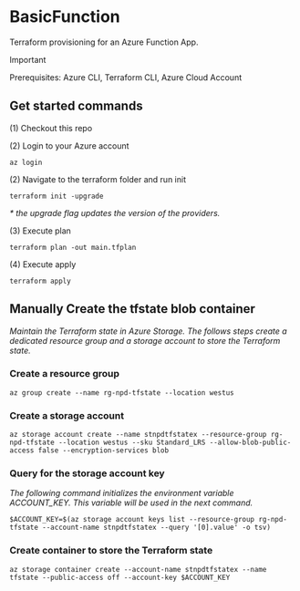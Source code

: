 # BasicFunction

Terraform provisioning for an Azure Function App.

> [!IMPORTANT]  
> Prerequisites: Azure CLI, Terraform CLI, Azure Cloud Account

## Get started commands

(1) Checkout this repo

(2) Login to your Azure account

```shell
az login
```

(2) Navigate to the terraform folder and run init

```shell
terraform init -upgrade
```

_* the upgrade flag updates the version of the providers._

(3) Execute plan

```shell
terraform plan -out main.tfplan
```

(4) Execute apply

```shell
terraform apply
```

## Manually Create the tfstate blob container

_Maintain the Terraform state in Azure Storage.  The follows steps create a dedicated resource group and a storage account to store the Terraform state._

### Create a resource group

```shell
az group create --name rg-npd-tfstate --location westus
```

### Create a storage account

```shell
az storage account create --name stnpdtfstatex --resource-group rg-npd-tfstate --location westus --sku Standard_LRS --allow-blob-public-access false --encryption-services blob
```

### Query for the storage account key

_The following command initializes the environment variable ACCOUNT_KEY.  This variable will be used in the next command._

```shell
$ACCOUNT_KEY=$(az storage account keys list --resource-group rg-npd-tfstate --account-name stnpdtfstatex --query '[0].value' -o tsv)
```

### Create container to store the Terraform state

```shell
az storage container create --account-name stnpdtfstatex --name tfstate --public-access off --account-key $ACCOUNT_KEY
```
